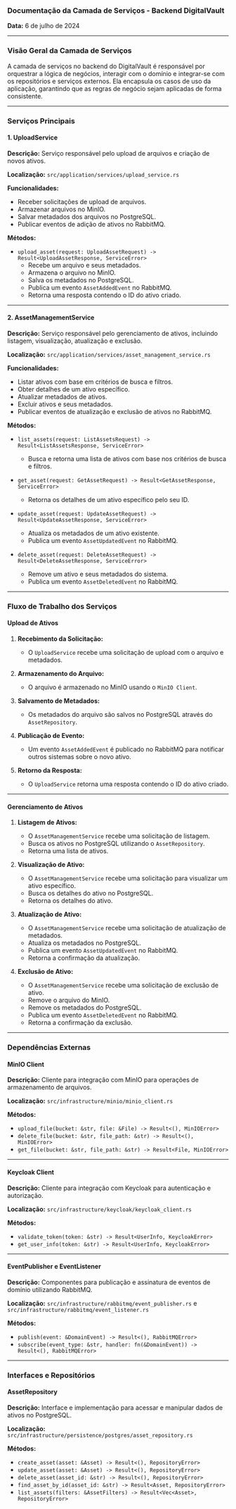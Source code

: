 ### Documentação da Camada de Serviços - Backend DigitalVault

**Data:** 6 de julho de 2024

---

### Visão Geral da Camada de Serviços

A camada de serviços no backend do DigitalVault é responsável por orquestrar a lógica de negócios, interagir com o domínio e integrar-se com os repositórios e serviços externos. Ela encapsula os casos de uso da aplicação, garantindo que as regras de negócio sejam aplicadas de forma consistente.

---

### Serviços Principais

#### 1. UploadService

**Descrição:** Serviço responsável pelo upload de arquivos e criação de novos ativos.

**Localização:** `src/application/services/upload_service.rs`

**Funcionalidades:**
- Receber solicitações de upload de arquivos.
- Armazenar arquivos no MinIO.
- Salvar metadados dos arquivos no PostgreSQL.
- Publicar eventos de adição de ativos no RabbitMQ.

**Métodos:**
- `upload_asset(request: UploadAssetRequest) -> Result<UploadAssetResponse, ServiceError>`
  - Recebe um arquivo e seus metadados.
  - Armazena o arquivo no MinIO.
  - Salva os metadados no PostgreSQL.
  - Publica um evento `AssetAddedEvent` no RabbitMQ.
  - Retorna uma resposta contendo o ID do ativo criado.

---

#### 2. AssetManagementService

**Descrição:** Serviço responsável pelo gerenciamento de ativos, incluindo listagem, visualização, atualização e exclusão.

**Localização:** `src/application/services/asset_management_service.rs`

**Funcionalidades:**
- Listar ativos com base em critérios de busca e filtros.
- Obter detalhes de um ativo específico.
- Atualizar metadados de ativos.
- Excluir ativos e seus metadados.
- Publicar eventos de atualização e exclusão de ativos no RabbitMQ.

**Métodos:**
- `list_assets(request: ListAssetsRequest) -> Result<ListAssetsResponse, ServiceError>`
  - Busca e retorna uma lista de ativos com base nos critérios de busca e filtros.

- `get_asset(request: GetAssetRequest) -> Result<GetAssetResponse, ServiceError>`
  - Retorna os detalhes de um ativo específico pelo seu ID.

- `update_asset(request: UpdateAssetRequest) -> Result<UpdateAssetResponse, ServiceError>`
  - Atualiza os metadados de um ativo existente.
  - Publica um evento `AssetUpdatedEvent` no RabbitMQ.

- `delete_asset(request: DeleteAssetRequest) -> Result<DeleteAssetResponse, ServiceError>`
  - Remove um ativo e seus metadados do sistema.
  - Publica um evento `AssetDeletedEvent` no RabbitMQ.

---

### Fluxo de Trabalho dos Serviços

#### Upload de Ativos

1. **Recebimento da Solicitação:**
   - O `UploadService` recebe uma solicitação de upload com o arquivo e metadados.
   
2. **Armazenamento do Arquivo:**
   - O arquivo é armazenado no MinIO usando o `MinIO Client`.

3. **Salvamento de Metadados:**
   - Os metadados do arquivo são salvos no PostgreSQL através do `AssetRepository`.

4. **Publicação de Evento:**
   - Um evento `AssetAddedEvent` é publicado no RabbitMQ para notificar outros sistemas sobre o novo ativo.

5. **Retorno da Resposta:**
   - O `UploadService` retorna uma resposta contendo o ID do ativo criado.

---

#### Gerenciamento de Ativos

1. **Listagem de Ativos:**
   - O `AssetManagementService` recebe uma solicitação de listagem.
   - Busca os ativos no PostgreSQL utilizando o `AssetRepository`.
   - Retorna uma lista de ativos.

2. **Visualização de Ativo:**
   - O `AssetManagementService` recebe uma solicitação para visualizar um ativo específico.
   - Busca os detalhes do ativo no PostgreSQL.
   - Retorna os detalhes do ativo.

3. **Atualização de Ativo:**
   - O `AssetManagementService` recebe uma solicitação de atualização de metadados.
   - Atualiza os metadados no PostgreSQL.
   - Publica um evento `AssetUpdatedEvent` no RabbitMQ.
   - Retorna a confirmação da atualização.

4. **Exclusão de Ativo:**
   - O `AssetManagementService` recebe uma solicitação de exclusão de ativo.
   - Remove o arquivo do MinIO.
   - Remove os metadados do PostgreSQL.
   - Publica um evento `AssetDeletedEvent` no RabbitMQ.
   - Retorna a confirmação da exclusão.

---

### Dependências Externas

#### MinIO Client

**Descrição:** Cliente para integração com MinIO para operações de armazenamento de arquivos.

**Localização:** `src/infrastructure/minio/minio_client.rs`

**Métodos:**
- `upload_file(bucket: &str, file: &File) -> Result<(), MinIOError>`
- `delete_file(bucket: &str, file_path: &str) -> Result<(), MinIOError>`
- `get_file(bucket: &str, file_path: &str) -> Result<File, MinIOError>`

---

#### Keycloak Client

**Descrição:** Cliente para integração com Keycloak para autenticação e autorização.

**Localização:** `src/infrastructure/keycloak/keycloak_client.rs`

**Métodos:**
- `validate_token(token: &str) -> Result<UserInfo, KeycloakError>`
- `get_user_info(token: &str) -> Result<UserInfo, KeycloakError>`

---

#### EventPublisher e EventListener

**Descrição:** Componentes para publicação e assinatura de eventos de domínio utilizando RabbitMQ.

**Localização:** `src/infrastructure/rabbitmq/event_publisher.rs` e `src/infrastructure/rabbitmq/event_listener.rs`

**Métodos:**
- `publish(event: &DomainEvent) -> Result<(), RabbitMQError>`
- `subscribe(event_type: &str, handler: fn(&DomainEvent)) -> Result<(), RabbitMQError>`

---

### Interfaces e Repositórios

#### AssetRepository

**Descrição:** Interface e implementação para acessar e manipular dados de ativos no PostgreSQL.

**Localização:** `src/infrastructure/persistence/postgres/asset_repository.rs`

**Métodos:**
- `create_asset(asset: &Asset) -> Result<(), RepositoryError>`
- `update_asset(asset: &Asset) -> Result<(), RepositoryError>`
- `delete_asset(asset_id: &str) -> Result<(), RepositoryError>`
- `find_asset_by_id(asset_id: &str) -> Result<Asset, RepositoryError>`
- `list_assets(filters: &AssetFilters) -> Result<Vec<Asset>, RepositoryError>`

